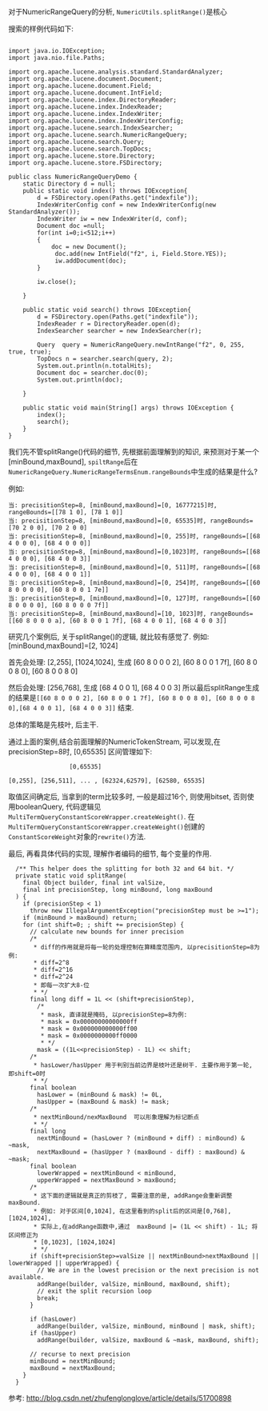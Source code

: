 对于NumericRangeQuery的分析, `NumericUtils.splitRange()`是核心


 搜索的样例代码如下:
```

import java.io.IOException;
import java.nio.file.Paths;

import org.apache.lucene.analysis.standard.StandardAnalyzer;
import org.apache.lucene.document.Document;
import org.apache.lucene.document.Field;
import org.apache.lucene.document.IntField;
import org.apache.lucene.index.DirectoryReader;
import org.apache.lucene.index.IndexReader;
import org.apache.lucene.index.IndexWriter;
import org.apache.lucene.index.IndexWriterConfig;
import org.apache.lucene.search.IndexSearcher;
import org.apache.lucene.search.NumericRangeQuery;
import org.apache.lucene.search.Query;
import org.apache.lucene.search.TopDocs;
import org.apache.lucene.store.Directory;
import org.apache.lucene.store.FSDirectory;

public class NumericRangeQueryDemo {
	static Directory d = null;
	public static void index() throws IOException{
		d = FSDirectory.open(Paths.get("indexfile"));
		IndexWriterConfig conf = new IndexWriterConfig(new StandardAnalyzer());
		IndexWriter iw = new IndexWriter(d, conf);
		Document doc =null;
		for(int i=0;i<512;i++)
		{
			doc = new Document();
			 doc.add(new IntField("f2", i, Field.Store.YES));
			 iw.addDocument(doc);
		}
	   
		iw.close();

	}
	
	public static void search() throws IOException{
		d = FSDirectory.open(Paths.get("indexfile"));
		IndexReader r = DirectoryReader.open(d);
		IndexSearcher searcher = new IndexSearcher(r);
		
		Query  query = NumericRangeQuery.newIntRange("f2", 0, 255, true, true);
		TopDocs n = searcher.search(query, 2);
		System.out.println(n.totalHits);
		Document doc = searcher.doc(0);
		System.out.println(doc);
		
	}
	
	public static void main(String[] args) throws IOException {
		index();
		search();
	}
}
```

我们先不管splitRange()代码的细节, 先根据前面理解到的知识, 来预测对于某一个[minBound,maxBound], `spiltRange`后在`NumericRangeQuery.NumericRangeTermsEnum.rangeBounds`中生成的结果是什么?

例如: 
```
当: precisitionStep=8, [minBound,maxBound]=[0, 16777215]时, rangeBounds=[[78 1 0], [78 1 0]]
当: precisitionStep=8, [minBound,maxBound]=[0, 65535]时, rangeBounds=[70 2 0 0], [70 2 0 0]
当: precisitionStep=8, [minBound,maxBound]=[0, 255]时, rangeBounds=[[68 4 0 0 0], [68 4 0 0 0]]
当: precisitionStep=8, [minBound,maxBound]=[0,1023]时, rangeBounds=[[68 4 0 0 0], [68 4 0 0 3]]
当: precisitionStep=8, [minBound,maxBound]=[0, 511]时, rangeBounds=[[68 4 0 0 0], [68 4 0 0 1]]
当: precisitionStep=8, [minBound,maxBound]=[0, 254]时, rangeBounds=[[60 8 0 0 0 0], [60 8 0 0 1 7e]]
当: precisitionStep=8, [minBound,maxBound]=[0, 127]时, rangeBounds=[[60 8 0 0 0 0], [60 8 0 0 0 7f]]
当: precisitionStep=8, [minBound,maxBound]=[10, 1023]时, rangeBounds=[[60 8 0 0 0 a], [60 8 0 0 1 7f], [68 4 0 0 1], [68 4 0 0 3]]
```
研究几个案例后, 关于splitRange()的逻辑, 就比较有感觉了. 例如: [minBound,maxBound]=[2, 1024]

首先会处理: [2,255], [1024,1024], 生成 [60 8 0 0 0 2], [60 8 0 0 1 7f], [60 8 0 0 8 0], [60 8 0 0 8 0]

然后会处理: [256,768], 生成 [68 4 0 0 1], [68 4 0 0 3]
所以最后splitRange生成的结果是`[[60 8 0 0 0 2], [60 8 0 0 1 7f], [60 8 0 0 8 0], [60 8 0 0 8 0],[68 4 0 0 1], [68 4 0 0 3]]`
结束.

总体的策略是先枝叶, 后主干.

通过上面的案例,结合前面理解的NumericTokenStream, 可以发现,在precisionStep=8时, [0,65535] 区间管理如下:
```
                 [0,65535]

[0,255], [256,511], ... , [62324,62579], [62580, 65535]

```

取值区间确定后, 当拿到的term比较多时, 一般是超过16个, 则使用bitset, 否则使用booleanQuery, 代码逻辑见`MultiTermQueryConstantScoreWrapper.createWeight()`. 在`MultiTermQueryConstantScoreWrapper.createWeight()`创建的`ConstantScoreWeight`对象的`rewrite()`方法.

最后, 再看具体代码的实现, 理解作者编码的细节, 每个变量的作用.
```
  /** This helper does the splitting for both 32 and 64 bit. */
  private static void splitRange(
    final Object builder, final int valSize,
    final int precisionStep, long minBound, long maxBound
  ) {
    if (precisionStep < 1)
      throw new IllegalArgumentException("precisionStep must be >=1");
    if (minBound > maxBound) return;
    for (int shift=0; ; shift += precisionStep) {
      // calculate new bounds for inner precision
      /*
       * diff的作用就是将每一轮的处理控制在算精度范围内, 以precisitionStep=8为例: 
       * diff=2^8
       * diff=2^16
       * diff=2^24
       * 即每一次扩大8-位
       * */
      final long diff = 1L << (shift+precisionStep),
        /*
         * mask, 直译就是掩码, 以precisionStep=8为例:
         * mask = 0x00000000000000ff
         * mask = 0x000000000000ff00
         * mask = 0x0000000000ff0000
         * */
        mask = ((1L<<precisionStep) - 1L) << shift;
      /*
       * hasLower/hasUpper 用于判别当前边界是枝叶还是树干. 主要作用于第一轮, 即shift=0时
       * */
      final boolean
        hasLower = (minBound & mask) != 0L,
        hasUpper = (maxBound & mask) != mask;
      /*
       * nextMinBound/nexMaxBound  可以形象理解为标记断点
       * */
      final long
        nextMinBound = (hasLower ? (minBound + diff) : minBound) & ~mask,
        nextMaxBound = (hasUpper ? (maxBound - diff) : maxBound) & ~mask;
      final boolean
        lowerWrapped = nextMinBound < minBound,
        upperWrapped = nextMaxBound > maxBound;
      /*
       * 这下面的逻辑就是真正的剪枝了, 需要注意的是, addRange会重新调整maxBound.
       * 例如: 对于区间[0,1024], 在这里看到的split后的区间是[0,768], [1024,1024],
       * 实际上,在addRange函数中,通过  maxBound |= (1L << shift) - 1L; 将区间修正为
       * [0,1023], [1024,1024]
       * */
      if (shift+precisionStep>=valSize || nextMinBound>nextMaxBound || lowerWrapped || upperWrapped) {
        // We are in the lowest precision or the next precision is not available.
        addRange(builder, valSize, minBound, maxBound, shift);
        // exit the split recursion loop
        break;
      }
      
      if (hasLower)
        addRange(builder, valSize, minBound, minBound | mask, shift);
      if (hasUpper)
        addRange(builder, valSize, maxBound & ~mask, maxBound, shift);
      
      // recurse to next precision
      minBound = nextMinBound;
      maxBound = nextMaxBound;
    }
  }
```


参考:
http://blog.csdn.net/zhufenglonglove/article/details/51700898


